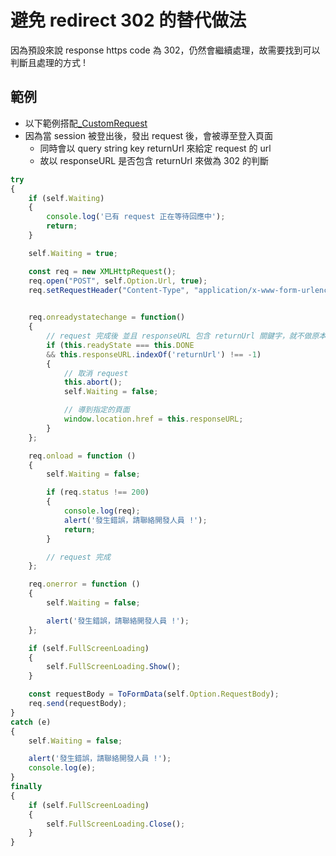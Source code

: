 # 避免 redirect 302 的替代做法

因為預設來說 response https code 為 302，仍然會繼續處理，故需要找到可以判斷且處理的方式 !

## 範例

- 以下範例搭配[_CustomRequest](../../JavaScript%20Library/jQuery/CustomRequest.md)
- 因為當 session 被登出後，發出 request 後，會被導至登入頁面
  - 同時會以 query string key returnUrl 來給定 request 的 url
  - 故以 responseURL 是否包含 returnUrl 來做為 302 的判斷

```js
try
{
    if (self.Waiting)
    {
        console.log('已有 request 正在等待回應中');
        return;
    }

    self.Waiting = true;

    const req = new XMLHttpRequest();
    req.open("POST", self.Option.Url, true);
    req.setRequestHeader("Content-Type", "application/x-www-form-urlencoded;charset=UTF-8");

    
    req.onreadystatechange = function()
    {
        // request 完成後 並且 responseURL 包含 returnUrl 關鍵字，就不做原本的處理流程 !
        if (this.readyState === this.DONE
        && this.responseURL.indexOf('returnUrl') !== -1)
        {
            // 取消 request
            this.abort();
            self.Waiting = false;

            // 導到指定的頁面
            window.location.href = this.responseURL;
        }
    };

    req.onload = function ()
    {
        self.Waiting = false;

        if (req.status !== 200)
        {
            console.log(req);
            alert('發生錯誤，請聯絡開發人員 !');
            return;
        }

        // request 完成
    };

    req.onerror = function ()
    {
        self.Waiting = false;

        alert('發生錯誤，請聯絡開發人員 !');
    };

    if (self.FullScreenLoading)
    {
        self.FullScreenLoading.Show();
    }

    const requestBody = ToFormData(self.Option.RequestBody);
    req.send(requestBody);
}
catch (e)
{
    self.Waiting = false;

    alert('發生錯誤，請聯絡開發人員 !');
    console.log(e);
}
finally
{
    if (self.FullScreenLoading)
    {
        self.FullScreenLoading.Close();
    }
}
```